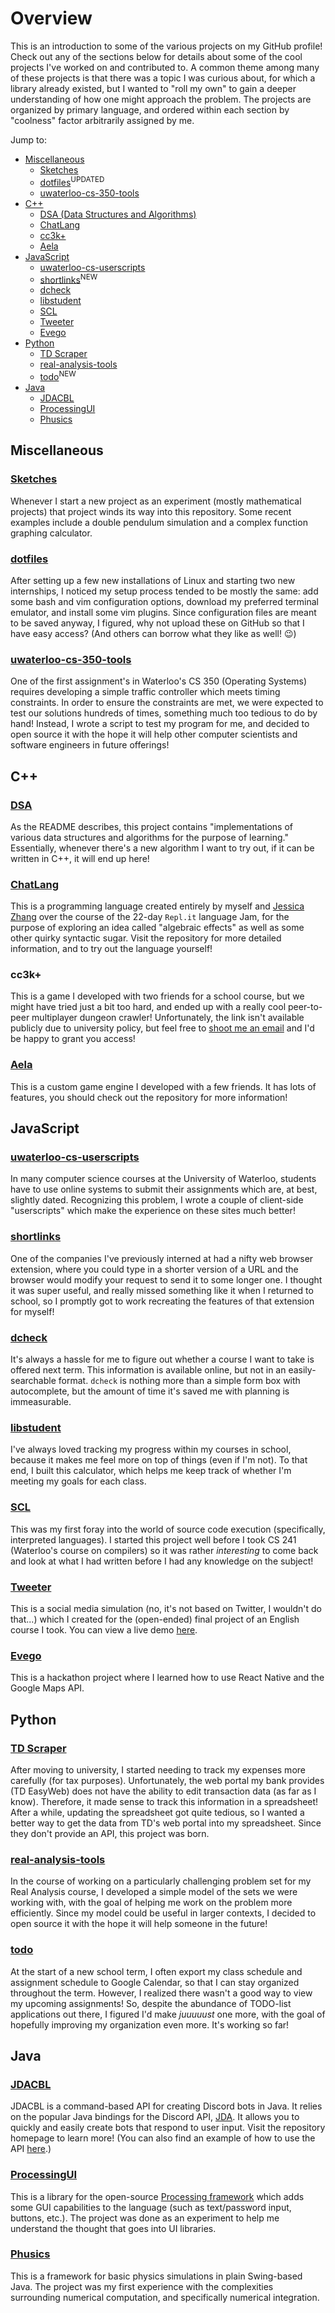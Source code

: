 # Overview
This is an introduction to some of the various projects on my GitHub profile! Check out any of the sections below for details about some of the cool projects I've worked on and contributed to. A common theme among many of these projects is that there was a topic I was curious about, for which a library already existed, but I wanted to "roll my own" to gain a deeper understanding of how one might approach the problem. The projects are organized by primary language, and ordered within each section by "coolness" factor arbitrarily assigned by me.

Jump to:
- [Miscellaneous](#miscellaneous)
  - [Sketches](#sketches)
  - [dotfiles](#dotfiles)<sup>UPDATED</sup>
  - [uwaterloo-cs-350-tools](#uwaterloo-cs-350-tools)
- [C++](#c)
  - [DSA (Data Structures and Algorithms)](#dsa)
  - [ChatLang](#chatlang)
  - [cc3k+](#cc3k)
  - [Aela](#aela)
- [JavaScript](#javascript)
  - [uwaterloo-cs-userscripts](#uwaterloo-cs-userscripts)
  - [shortlinks](#shortlinks)<sup>NEW</sup>
  - [dcheck](#dcheck)
  - [libstudent](#libstudent)
  - [SCL](#scl)
  - [Tweeter](#tweeter)
  - [Evego](#evego)
- [Python](#python)
  - [TD Scraper](#td-scraper)
  - [real-analysis-tools](#real-analysis-tools)
  - [todo](#todo)<sup>NEW</sup>
- [Java](#java)
  - [JDACBL](#jdacbl)
  - [ProcessingUI](#processingui)
  - [Phusics](#phusics)


## Miscellaneous

### [Sketches](https://github.com/jfdoming/sketches)
Whenever I start a new project as an experiment (mostly mathematical projects) that project winds its way into this repository. Some recent examples include a double pendulum simulation and a complex function graphing calculator.

### [dotfiles](https://github.com/jfdoming/dotfiles)
After setting up a few new installations of Linux and starting two new internships, I noticed my setup process tended to be mostly the same: add some bash and vim configuration options, download my preferred terminal emulator, and install some vim plugins. Since configuration files are meant to be saved anyway, I figured, why not upload these on GitHub so that I have easy access? (And others can borrow what they like as well! 😉)

### [uwaterloo-cs-350-tools](https://github.com/jfdoming/uwaterloo-cs-350-tools)
One of the first assignment's in Waterloo's CS 350 (Operating Systems) requires developing a simple traffic controller which meets timing constraints. In order to ensure the constraints are met, we were expected to test our solutions hundreds of times, something much too tedious to do by hand! Instead, I wrote a script to test my program for me, and decided to open source it with the hope it will help other computer scientists and software engineers in future offerings!


## C++

### [DSA](https://github.com/jfdoming/dsa)
As the README describes, this project contains "implementations of various data structures and algorithms for the purpose of learning." Essentially, whenever there's a new algorithm I want to try out, if it can be written in C++, it will end up here!

### [ChatLang](https://github.com/jfdoming/ChatLang)
This is a programming language created entirely by myself and [Jessica Zhang](https://github.com/jessicazhang236) over the course of the 22-day `Repl.it` language Jam, for the purpose of exploring an idea called "algebraic effects" as well as some other quirky syntactic sugar. Visit the repository for more detailed information, and to try out the language yourself!

### cc3k+
This is a game I developed with two friends for a school course, but we might have tried just a bit too hard, and ended up with a really cool peer-to-peer multiplayer dungeon crawler! Unfortunately, the link isn't available publicly due to university policy, but feel free to [shoot me an email](mailto:jfdoming@uwaterloo.ca) and I'd be happy to grant you access!

### [Aela](https://github.com/jfdoming/Aela)
This is a custom game engine I developed with a few friends. It has lots of features, you should check out the repository for more information!


## JavaScript

### [uwaterloo-cs-userscripts](https://github.com/jfdoming/uwaterloo-cs-userscripts)
In many computer science courses at the University of Waterloo, students have to use online systems to submit their assignments which are, at best, slightly dated. Recognizing this problem, I wrote a couple of client-side "userscripts" which make the experience on these sites much better!

### [shortlinks](https://github.com/jfdoming/shortlinks)
One of the companies I've previously interned at had a nifty web browser extension, where you could type in a shorter version of a URL and the browser would modify your request to send it to some longer one. I thought it was super useful, and really missed something like it when I returned to school, so I promptly got to work recreating the features of that extension for myself!

### [dcheck](https://github.com/jfdoming/dcheck)
It's always a hassle for me to figure out whether a course I want to take is offered next term. This information is available online, but not in an easily-searchable format. `dcheck` is nothing more than a simple form box with autocomplete, but the amount of time it's saved me with planning is immeasurable.

### [libstudent](https://github.com/jfdoming/libstudent)
I've always loved tracking my progress within my courses in school, because it makes me feel more on top of things (even if I'm not). To that end, I built this calculator, which helps me keep track of whether I'm meeting my goals for each class.

### [SCL](https://github.com/jfdoming/scl)
This was my first foray into the world of source code execution (specifically, interpreted languages). I started this project well before I took CS 241 (Waterloo's course on compilers) so it was rather _interesting_ to come back and look at what I had written before I had any knowledge on the subject!

### [Tweeter](https://github.com/jfdoming/tweeter)
This is a social media simulation (no, it's not based on Twitter, I wouldn't do that...) which I created for the (open-ended) final project of an English course I took. You can view a live demo [here](https://htmlpreview.github.io/?https://github.com/jfdoming/tweeter/blob/master/index.html).

### [Evego](https://github.com/jfdoming/Evego)
This is a hackathon project where I learned how to use React Native and the Google Maps API.


## Python

### [TD Scraper](https://github.com/jfdoming/td-scraper)
After moving to university, I started needing to track my expenses more carefully (for tax purposes). Unfortunately, the web portal my bank provides (TD EasyWeb) does not have the ability to edit transaction data (as far as I know). Therefore, it made sense to track this information in a spreadsheet! After a while, updating the spreadsheet got quite tedious, so I wanted a better way to get the data from TD's web portal into my spreadsheet. Since they don't provide an API, this project was born.

### [real-analysis-tools](https://github.com/jfdoming/real-analysis-tools)
In the course of working on a particularly challenging problem set for my Real Analysis course, I developed a simple model of the sets we were working with, with the goal of helping me work on the problem more efficiently. Since my model could be useful in larger contexts, I decided to open source it with the hope it will help someone in the future!

### [todo](https://github.com/jfdoming/todo)
At the start of a new school term, I often export my class schedule and assignment schedule to Google Calendar, so that I can stay organized throughout the term. However, I realized there wasn't a good way to view my upcoming assignments! So, despite the abundance of TODO-list applications out there, I figured I'd make _juuuuust_ one more, with the goal of hopefully improving my organization even more. It's working so far!


## Java

### [JDACBL](https://github.com/jfdoming/jdacbl)
JDACBL is a command-based API for creating Discord bots in Java. It relies on the popular Java bindings for the Discord API, [JDA](https://github.com/DV8FromTheWorld/JDA). It allows you to quickly and easily create bots that respond to user input. Visit the repository homepage to learn more! (You can also find an example of how to use the API [here](https://github.com/jfdoming/slavabot).)

### [ProcessingUI](https://github.com/jfdoming/ProcessingUI)
This is a library for the open-source [Processing framework](https://processing.org/) which adds some GUI capabilities to the language (such as text/password input, buttons, etc.). The project was done as an experiment to help me understand the thought that goes into UI libraries.

### [Phusics](https://github.com/jfdoming/phusics)
This is a framework for basic physics simulations in plain Swing-based Java. The project was my first experience with the complexities surrounding numerical computation, and specifically numerical integration.
